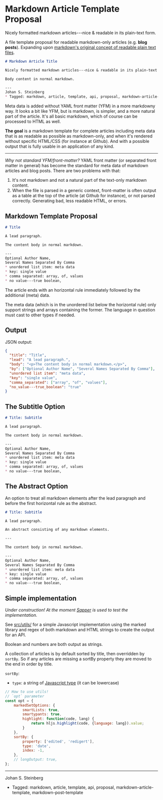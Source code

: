 # Markdown Article Template Proposal

Nicely formatted markdown articles---nice & readable in its plain-text form.

A file template proposal for readable markdown-only articles (e.g. **blog posts**). Expanding upon [markdown's original concept of readable plain text files][org].


```markdown
# Markdown Article Title

Nicely formatted markdown articles---nice & readable in its plain-text form.

Body content in normal markdown.

---
Johan S. Steinberg
* Tagged: markdown, article, template, api, proposal, markdown-article-template, markdown-post-template
```

Meta data is added without YAML front matter (YFM) in a more markdowny way. It looks a bit like YFM, but is markdown, is simpler, and a more natural part of the article. It's all basic markdown, which of course can be processed to HTML as well.

**The goal** is a markdown template for complete articles including meta data that is as readable as possible as markdown-only, and when it's rendered without specific HTML/CSS (for instance at Github). And with a possible output that is fully usable in an application of any kind.

---

*Why not standard YFM/front-matter?* YAML front matter (or separated front matter in general) has become the standard for meta data of markdown articles and blog posts. There are two problems with that:

1. It's not markdown and not a natural part of the text-only markdown content.
2. When the file is parsed in a generic context, front-matter is often output as a table at the top of the article (at Github for instance), or not parsed correctly. Generating bad, less readable HTML, or errors.


## Markdown Template Proposal

```markdown
# Title

A lead paragraph.

The content body in normal markdown.

---
Optional Author Name,
Several Names Separated By Comma
* unordered list item: meta data
* key: single value
* comma separated: array, of, values
* no value---true boolean,
```

The article ends with an horizontal rule immediately followed by the additional (meta) data.

The meta data (which is in the unordered list below the horizontal rule) only support strings and arrays containing the former. The language in question must cast to other types if needed.


## Output

JSON output:

```json
{
  "title": "Title",
  "lead": "A lead paragraph.",
  "body": "<p>The content body in normal markdown.</p>",
  "by": ["Optional Author Name", "Several Names Separated By Comma"],
  "unordered list item": "meta data",
  "key": "single value",
  "comma_separated": ["array", "of", "values"],
  "no_value---true_boolean": "true"
}
```


## The Subtitle Option

```markdown
# Title: Subtitle

A lead paragraph.

The content body in normal markdown.

---
Optional Author Name,
Several Names Separated By Comma
* unordered list item: meta data
* key: single value
* comma separated: array, of, values
* no value---true boolean,
```


## The Abstract Option

An option to treat all markdown elements after the lead paragraph and before the first horizontal rule as the abstract.

```markdown
# Title: Subtitle

A lead paragraph.

An abstract consisting of any markdown elements.

---

The content body in normal markdown.

---
Optional Author Name,
Several Names Separated By Comma
* unordered list item: meta data
* key: single value
* comma separated: array, of, values
* no value---true boolean,
```


## Simple implementation

*Under construction! At the moment [Sapper](https://github.com/jssteinberg/sapper-floor-template) is used to test the implementation.*

See [src/utils/](https://github.com/jssteinberg/markdown-article-template/tree/main/src/utils) for a simple Javascript implementation using the marked library and regex of both markdown and HTML strings to create the output for an API.

Boolean and numbers are both output as strings.

A collection of articles is by default sorted by title, then overridden by `sortBy`. So if any articles are missing a sortBy property they are moved to the end in order by title.

`sortBy`:

- `type`: a string of [Javascript type](https://developer.mozilla.org/en-US/docs/Web/JavaScript/Data_structures) (it can be lowercase)

```javascript
// How to use utils!
// `opt` parameter
const opt = {
	markedSetOptions: {
		smartLists: true,
		smartypants: true,
		highlight: function(code, lang) {
			return hljs.highlight(code, {language: lang}).value;
		}
	},
	sortBy: {
		property: ['edited', 'redigert'],
		type: 'date',
		index: -1,
	},
	// longOutput: true,
};
```


[phrasing]: https://developer.mozilla.org/en-US/docs/Web/Guide/HTML/Content_categories#phrasing_content
[org]: https://daringfireball.net/projects/markdown/syntax#philosophy


---
Johan S. Steinberg

* Tagged: markdown, article, template, api, proposal, markdown-article-template, markdown-post-template
